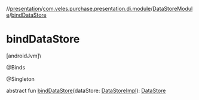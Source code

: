 //[presentation](../../../index.md)/[com.veles.purchase.presentation.di.module](../index.md)/[DataStoreModule](index.md)/[bindDataStore](bind-data-store.md)

# bindDataStore

[androidJvm]\

@Binds

@Singleton

abstract fun [bindDataStore](bind-data-store.md)(dataStore: [DataStoreImpl](../../../../data/data/com.veles.purchase.data.local.data/-data-store-impl/index.md)): [DataStore](../../../../data/data/com.veles.purchase.data.local.data/-data-store/index.md)
